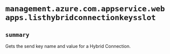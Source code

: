 # `management.azure.com.appservice.webapps.listhybridconnectionkeysslot`

## `summary`
Gets the send key name and value for a Hybrid Connection.


